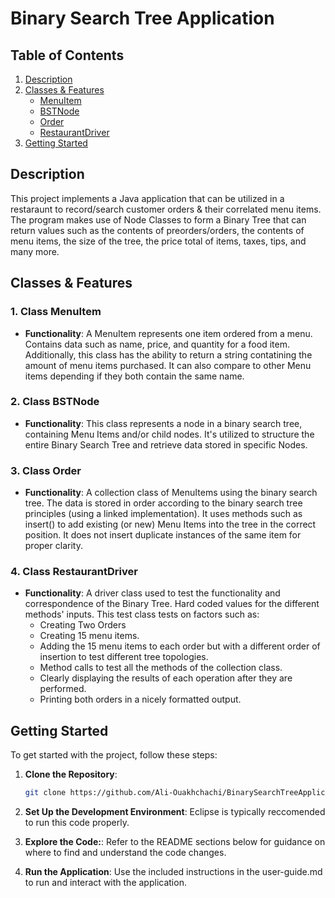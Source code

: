 # Binary Search Tree Application

## Table of Contents
1. [Description](#description)
2. [Classes & Features](classes--features)
   - [MenuItem](#1-class-menuitem)
   - [BSTNode](#2-class-bstnode)
   - [Order](#3-class-order)
   - [RestaurantDriver](#4-class-restaurantdriver)
3. [Getting Started](#getting-started)

## Description

This project implements a Java application that can be utilized in a restaraunt to record/search customer orders & their correlated menu items. The program makes use of Node Classes to form a Binary Tree that can return values such as the contents of preorders/orders, the contents of menu items, the size of the tree, the price total of items, taxes, tips, and many more.

## Classes & Features

### 1. Class MenuItem
- **Functionality**: A MenuItem represents one item ordered from a menu. Contains data such as name, price, and quantity for a food item. Additionally, this class has the ability to return a string contatining the amount of menu items purchased. It can also compare to other Menu items depending if they both contain the same name.

### 2. Class BSTNode
- **Functionality**: This class represents a node in a binary search tree, containing Menu Items and/or child nodes. It's utilized to structure the entire Binary Search Tree and retrieve data stored in specific Nodes.

### 3. Class Order
- **Functionality**: A collection class of MenuItems using the binary search tree. The data is stored in order according to the binary search tree principles (using a linked implementation). It uses methods such as insert() to add existing (or new) Menu Items into the tree in the correct position. It does not insert duplicate instances of the same item for proper clarity.


### 4. Class RestaurantDriver
- **Functionality**: A driver class used to test the functionality and correspondence of the Binary Tree. Hard coded values for the different methods' inputs. This test class tests on factors such as:
  - Creating Two Orders
  - Creating 15 menu items.
  - Adding the 15 menu items to each order but with a different order of insertion to test different tree topologies.
  - Method calls to test all the methods of the collection class.
  - Clearly displaying the results of each operation after they are performed.
  - Printing both orders in a nicely formatted output.


## Getting Started

To get started with the project, follow these steps:

1. **Clone the Repository**: 
   ```bash
   git clone https://github.com/Ali-Ouakhchachi/BinarySearchTreeApplication.git

2. **Set Up the Development Environment**:
    Eclipse is typically reccomended to run this code properly.

3. **Explore the Code:**:
    Refer to the README sections below for guidance on where to find and understand the code changes.

4. **Run the Application**:
 Use the included instructions in the user-guide.md to run and interact with the application.


